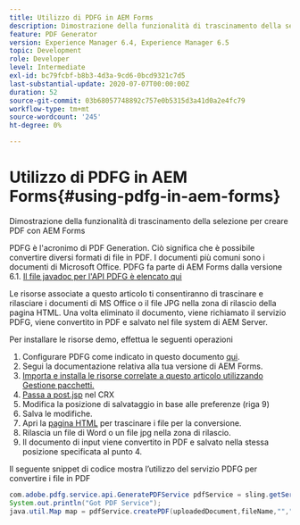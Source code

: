 ```yaml
---
title: Utilizzo di PDFG in AEM Forms
description: Dimostrazione della funzionalità di trascinamento della selezione per creare PDF con AEM Forms
feature: PDF Generator
version: Experience Manager 6.4, Experience Manager 6.5
topic: Development
role: Developer
level: Intermediate
exl-id: bc79fcbf-b8b3-4d3a-9cd6-0bcd9321c7d5
last-substantial-update: 2020-07-07T00:00:00Z
duration: 52
source-git-commit: 03b68057748892c757e0b5315d3a41d0a2e4fc79
workflow-type: tm+mt
source-wordcount: '245'
ht-degree: 0%

---
```


# Utilizzo di PDFG in AEM Forms{#using-pdfg-in-aem-forms}

Dimostrazione della funzionalità di trascinamento della selezione per creare PDF con AEM Forms

PDFG è l&#39;acronimo di PDF Generation. Ciò significa che è possibile convertire diversi formati di file in PDF. I documenti più comuni sono i documenti di Microsoft Office. PDFG fa parte di AEM Forms dalla versione 6.1.
[Il file javadoc per l&#39;API PDFG è elencato qui](https://www.adobe.io/experience-manager/reference-materials/6-5/forms/javadocs/index.html?com/adobe/fd/output/api/OutputService.html)

Le risorse associate a questo articolo ti consentiranno di trascinare e rilasciare i documenti di MS Office o il file JPG nella zona di rilascio della pagina HTML. Una volta eliminato il documento, viene richiamato il servizio PDFG, viene convertito in PDF e salvato nel file system di AEM Server.

Per installare le risorse demo, effettua le seguenti operazioni

1. Configurare PDFG come indicato in questo documento [qui](https://helpx.adobe.com/experience-manager/6-4/forms/using/install-configure-pdf-generator.html).
1. Segui la documentazione relativa alla tua versione di AEM Forms.
1. [Importa e installa le risorse correlate a questo articolo utilizzando Gestione pacchetti.](assets/createpdfgdemov2.zip)
1. [Passa a post.jsp](http://localhost:4502/apps/AemFormsSamples/components/createPDF/POST.jsp) nel CRX
1. Modifica la posizione di salvataggio in base alle preferenze (riga 9)
1. Salva le modifiche.
1. Apri la [pagina HTML](http://localhost:4502/content/DocumentServices/CreatePDFG.html) per trascinare i file per la conversione.
1. Rilascia un file di Word o un file jpg nella zona di rilascio.
1. Il documento di input viene convertito in PDF e salvato nella stessa posizione specificata al punto 4.

Il seguente snippet di codice mostra l’utilizzo del servizio PDFG per convertire i file in PDF

```java
com.adobe.pdfg.service.api.GeneratePDFService pdfService = sling.getService(com.adobe.pdfg.service.api.GeneratePDFService.class);
System.out.println("Got PDF Service");
java.util.Map map = pdfService.createPDF(uploadedDocument,fileName,"","Standard","No Security", null, null);
```
